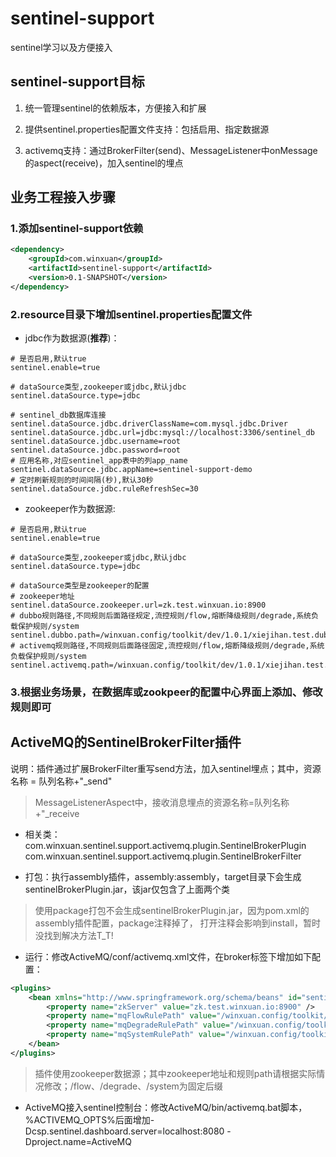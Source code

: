 # sentinel-support

sentinel学习以及方便接入

## sentinel-support目标

1. 统一管理sentinel的依赖版本，方便接入和扩展

2. 提供sentinel.properties配置文件支持：包括启用、指定数据源

3. activemq支持：通过BrokerFilter(send)、MessageListener中onMessage的aspect(receive)，加入sentinel的埋点


## 业务工程接入步骤

### 1.添加sentinel-support依赖

```xml
<dependency>
    <groupId>com.winxuan</groupId>
    <artifactId>sentinel-support</artifactId>
    <version>0.1-SNAPSHOT</version>
</dependency>
```

### 2.resource目录下增加sentinel.properties配置文件

* jdbc作为数据源(**推荐**)：

```
# 是否启用,默认true
sentinel.enable=true

# dataSource类型,zookeeper或jdbc,默认jdbc
sentinel.dataSource.type=jdbc

# sentinel_db数据库连接
sentinel.dataSource.jdbc.driverClassName=com.mysql.jdbc.Driver
sentinel.dataSource.jdbc.url=jdbc:mysql://localhost:3306/sentinel_db
sentinel.dataSource.jdbc.username=root
sentinel.dataSource.jdbc.password=root
# 应用名称,对应sentinel_app表中的列app_name
sentinel.dataSource.jdbc.appName=sentinel-support-demo
# 定时刷新规则的时间间隔(秒),默认30秒
sentinel.dataSource.jdbc.ruleRefreshSec=30
```

* zookeeper作为数据源:

```
# 是否启用,默认true
sentinel.enable=true

# dataSource类型,zookeeper或jdbc,默认jdbc
sentinel.dataSource.type=jdbc

# dataSource类型是zookeeper的配置
# zookeeper地址
sentinel.dataSource.zookeeper.url=zk.test.winxuan.io:8900
# dubbo规则路径,不同规则后面路径规定,流控规则/flow,熔断降级规则/degrade,系统负载保护规则/system
sentinel.dubbo.path=/winxuan.config/toolkit/dev/1.0.1/xiejihan.test.dubbo.sentinel.rule
# activemq规则路径,不同规则后面路径固定,流控规则/flow,熔断降级规则/degrade,系统负载保护规则/system
sentinel.activemq.path=/winxuan.config/toolkit/dev/1.0.1/xiejihan.test.activemq.sentinel.rule
```

### 3.根据业务场景，在数据库或zookpeer的配置中心界面上添加、修改规则即可

## ActiveMQ的SentinelBrokerFilter插件

说明：插件通过扩展BrokerFilter重写send方法，加入sentinel埋点；其中，资源名称 = 队列名称+"_send"

> MessageListenerAspect中，接收消息埋点的资源名称=队列名称+"_receive

* 相关类：
    com.winxuan.sentinel.support.activemq.plugin.SentinelBrokerPlugin
    com.winxuan.sentinel.support.activemq.plugin.SentinelBrokerFilter

* 打包：执行assembly插件，assembly:assembly，target目录下会生成sentinelBrokerPlugin.jar，该jar仅包含了上面两个类

> 使用package打包不会生成sentinelBrokerPlugin.jar，因为pom.xml的assembly插件配置，<phase>package</phase>注释掉了，
  打开注释会影响到install，暂时没找到解决方法T_T!
    
* 运行：修改ActiveMQ/conf/activemq.xml文件，在broker标签下增加如下配置：
```xml
<plugins>
    <bean xmlns="http://www.springframework.org/schema/beans" id="sentinelBrokerPlugin" class="com.winxuan.sentinel.support.activemq.plugin.SentinelBrokerPlugin">
        <property name="zkServer" value="zk.test.winxuan.io:8900" />
        <property name="mqFlowRulePath" value="/winxuan.config/toolkit/dev/1.0.1/xiejihan.test.mq.sentinel.rule/flow" />
        <property name="mqDegradeRulePath" value="/winxuan.config/toolkit/dev/1.0.1/xiejihan.test.mq.sentinel.rule/degrade" />
        <property name="mqSystemRulePath" value="/winxuan.config/toolkit/dev/1.0.1/xiejihan.test.mq.sentinel.rule/system" />
    </bean>
</plugins>
```

> 插件使用zookeeper数据源；其中zookeeper地址和规则path请根据实际情况修改；/flow、/degrade、/system为固定后缀

* ActiveMQ接入sentinel控制台：修改ActiveMQ/bin/activemq.bat脚本，%ACTIVEMQ_OPTS%后面增加-Dcsp.sentinel.dashboard.server=localhost:8080 -Dproject.name=ActiveMQ

